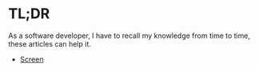 # TL;DR

As a software developer, I have to recall my knowledge from time to time, these articles can help it.

- [Screen](Screen.md)
